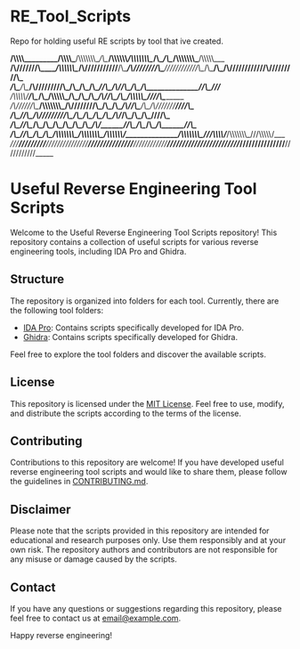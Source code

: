 # RE_Tool_Scripts
Repo for holding useful RE scripts by tool that ive created. 



____/\\\\\\\\\_________/\\\\\\\\\_____/\\\\\\\\\\\\\\\__/\\\______________/\\\\\\\\\\\\_______________/\\\\\\\\\\\\\\\__/\\\________/\\\__/\\\\\\\\\\\\\\\_____/\\\\\\\\\\\___        
 __/\\\///////\\\_____/\\\\\\\\\\\\\__\/\\\///////////__\/\\\_____________\/\\\////////\\\____________\////////////\\\__\/\\\_______\/\\\_\/\\\///////////____/\\\/////////\\\_       
  _\/\\\_____\/\\\____/\\\/////////\\\_\/\\\_____________\/\\\_____________\/\\\______\//\\\_____________________/\\\/___\/\\\_______\/\\\_\/\\\______________\//\\\______\///__      
   _\/\\\\\\\\\\\/____\/\\\_______\/\\\_\/\\\\\\\\\\\_____\/\\\_____________\/\\\_______\/\\\___________________/\\\/_____\/\\\_______\/\\\_\/\\\\\\\\\\\_______\////\\\_________     
    _\/\\\//////\\\____\/\\\\\\\\\\\\\\\_\/\\\///////______\/\\\_____________\/\\\_______\/\\\_________________/\\\/_______\/\\\_______\/\\\_\/\\\///////___________\////\\\______    
     _\/\\\____\//\\\___\/\\\/////////\\\_\/\\\_____________\/\\\_____________\/\\\_______\/\\\_______________/\\\/_________\/\\\_______\/\\\_\/\\\_____________________\////\\\___   
      _\/\\\_____\//\\\__\/\\\_______\/\\\_\/\\\_____________\/\\\_____________\/\\\_______/\\\______________/\\\/___________\//\\\______/\\\__\/\\\______________/\\\______\//\\\__  
       _\/\\\______\//\\\_\/\\\_______\/\\\_\/\\\\\\\\\\\\\\\_\/\\\\\\\\\\\\\\\_\/\\\\\\\\\\\\/______________/\\\\\\\\\\\\\\\__\///\\\\\\\\\/___\/\\\\\\\\\\\\\\\_\///\\\\\\\\\\\/___ 
        _\///________\///__\///________\///__\///////////////__\///////////////__\////////////_______________\///////////////_____\/////////_____\///////////////____\///////////_____


# Useful Reverse Engineering Tool Scripts

Welcome to the Useful Reverse Engineering Tool Scripts repository! This repository contains a collection of useful scripts for various reverse engineering tools, including IDA Pro and Ghidra.

## Structure

The repository is organized into folders for each tool. Currently, there are the following tool folders:

- [IDA Pro](./IDA_Pro): Contains scripts specifically developed for IDA Pro.
- [Ghidra](./Ghidra): Contains scripts specifically developed for Ghidra.

Feel free to explore the tool folders and discover the available scripts.

## License

This repository is licensed under the [MIT License](LICENSE). Feel free to use, modify, and distribute the scripts according to the terms of the license.

## Contributing

Contributions to this repository are welcome! If you have developed useful reverse engineering tool scripts and would like to share them, please follow the guidelines in [CONTRIBUTING.md](CONTRIBUTING.md).

## Disclaimer

Please note that the scripts provided in this repository are intended for educational and research purposes only. Use them responsibly and at your own risk. The repository authors and contributors are not responsible for any misuse or damage caused by the scripts.

## Contact

If you have any questions or suggestions regarding this repository, please feel free to contact us at [email@example.com](mailto:email@example.com).

Happy reverse engineering!
